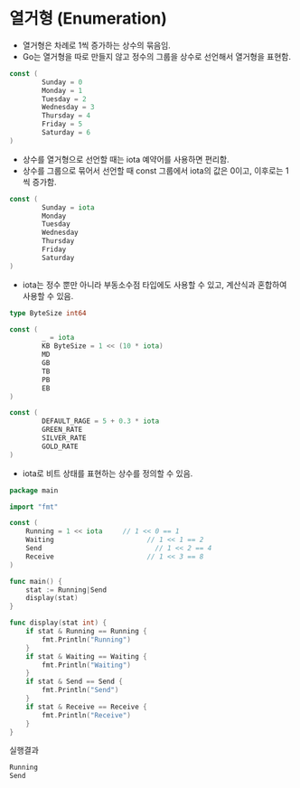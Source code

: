 # 열거형 (Enumeration)

- 열거형은 차례로 1씩 증가하는 상수의 묶음임.
- Go는 열거형을 따로 만들지 않고 정수의 그룹을 상수로 선언해서 열거형을 표현함.

```go
const (
		Sunday = 0
		Monday = 1
		Tuesday = 2
		Wednesday = 3
		Thursday = 4
		Friday = 5
		Saturday = 6
)
```

- 상수를 열거형으로 선언할 때는 iota 예약어를 사용하면 편리함.
- 상수를 그룹으로 묶어서 선언할 때 const 그룹에서 iota의 값은 0이고, 이후로는 1씩 증가함.

```go
const (
		Sunday = iota
		Monday 
		Tuesday
		Wednesday
		Thursday
		Friday
		Saturday
)
```

- iota는 정수 뿐만 아니라 부동소수점 타입에도 사용할 수 있고, 계산식과 혼합하여 사용할 수 있음.

```go
type ByteSize int64

const (
		_ = iota
		KB ByteSize = 1 << (10 * iota)
		MD
		GB
		TB
		PB
		EB
)

const (
		DEFAULT_RAGE = 5 + 0.3 * iota
		GREEN_RATE
		SILVER_RATE
		GOLD_RATE
)
```

- iota로 비트 상태를 표현하는 상수를 정의할 수 있음.

```go
package main

import "fmt"

const (
	Running = 1 << iota		// 1 << 0 == 1
	Waiting					      // 1 << 1 == 2
	Send					        // 1 << 2 == 4
	Receive					      // 1 << 3 == 8
)

func main() {
	stat := Running|Send
	display(stat)
}

func display(stat int) {
	if stat & Running == Running {
		fmt.Println("Running")
	}
	if stat & Waiting == Waiting {
		fmt.Println("Waiting")
	}
	if stat & Send == Send {
		fmt.Println("Send")
	}
	if stat & Receive == Receive {
		fmt.Println("Receive")
	}
}
```

실행결과

```go
Running
Send
```
